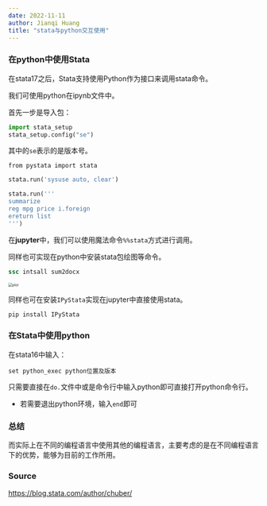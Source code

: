 ```yaml
---
date: 2022-11-11
author: Jianqi Huang
title: "stata与python交互使用"
---
```


### 在python中使用Stata

在stata17之后，Stata支持使用Python作为接口来调用stata命令。

我们可使用python在ipynb文件中。

首先一步是导入包：

```python
import stata_setup
stata_setup.config("se")
```

其中的`se`表示的是版本号。

```text
from pystata import stata
```

```python
stata.run('sysuse auto, clear')

stata.run('''
summarize
reg mpg price i.foreign
ereturn list
''')
```

在**jupyter**中，我们可以使用魔法命令`%%stata`方式进行调用。

同样也可实现在python中安装stata包绘图等命令。

```stata
ssc intsall sum2docx
```

<img src="https://cheinchi.oss-cn-hangzhou.aliyuncs.com/img/Screen%20Shot%202022-11-11%20at%2014.26.24.png" alt="plot" style="zoom:50%;" />



同样也可在安装`IPyStata`实现在jupyter中直接使用stata。

```
pip install IPyStata
```





### 在Stata中使用python

在stata16中输入：

```
set python_exec python位置及版本
```

只需要直接在`do.`文件中或是命令行中输入python即可直接打开python命令行。

- 若需要退出python环境，输入`end`即可





### 总结

而实际上在不同的编程语言中使用其他的编程语言，主要考虑的是在不同编程语言下的优势，能够为目前的工作所用。





### Source

https://blog.stata.com/author/chuber/